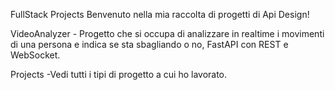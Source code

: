 FullStack Projects
Benvenuto nella mia raccolta di progetti di Api Design!

VideoAnalyzer - Progetto che si occupa di analizzare in realtime i movimenti di una persona e indica se sta sbagliando o no, FastAPI con REST e WebSocket.

Projects -Vedi tutti i tipi di progetto a cui ho lavorato.
